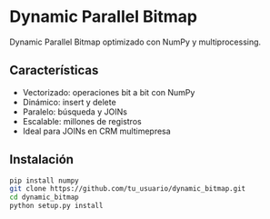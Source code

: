 # Dynamic Parallel Bitmap

Dynamic Parallel Bitmap optimizado con NumPy y multiprocessing.

## Características
- Vectorizado: operaciones bit a bit con NumPy
- Dinámico: insert y delete
- Paralelo: búsqueda y JOINs
- Escalable: millones de registros
- Ideal para JOINs en CRM multimepresa

## Instalación
```bash
pip install numpy
git clone https://github.com/tu_usuario/dynamic_bitmap.git
cd dynamic_bitmap
python setup.py install
